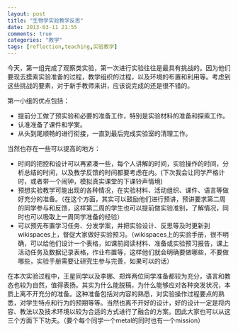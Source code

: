 ```yaml
---
layout: post
title: "生物学实验教学反思"
date: 2013-03-11 21:55
comments: true
categories: "教学"
tags: [reflection,teaching,实验教学]
---
```

今天，第一组完成了观察类实验，第一次进行实验往往是最具有挑战的。因为他们要现去摸索实验准备的过程，教学组织的过程，以及环境的布置和利用等。考虑到这些挑战的要素，对于新手教师来讲，应该说完成的还是很不错的。  

第一小组的优点包括：  
*   提前分工做了预实验和必要的准备工作，特别是实验材料的准备和探索工作。  
*   认准准备了课件和学案。  
*   从头到尾顺畅的进行衔接，一直到最后完成实验室的清理工作。  

当然也存在一些可以提高的地方：  
*   时间的把控和设计可以再紧凑一些，每个人讲解的时间，实验操作的时间，分析总结的时间，以及教学反馈的时间都要考虑在内。(下次我会让同学严格计时，或者带一个闹钟，模拟真实课堂的下课铃声情境)  
*   预想实验教学可能出现的各种情况，在实验材料、活动组织、课件、语言等做好充分的准备。（在这个方面，其实可以鼓励他们进行预讲，预讲要求第二周的同学参与和反馈，这样第二周的学生也可以提前做实验准别，了解情况，同时也可以吸取上一周同学准备的经验）  
*   可以预先布置学习任务、分发学案，并把实验设计、反思等及时更新到wikispaces上，督促大家做好实验预习。（wikispaces上的实验手册，很不明确，可以给他们设计一个表格，如课前阅读材料、准备或实验预习报告，课上活动任务及数据记录表格，作业布置等，这样他们就会明确要做哪些，不要做哪些，实验手册需要让研究生参与完善，如果可以的话）  

在本次实验过程中，王星同学以及李娜、郑烨两位同学准备都较为充分，语言和教态也较为自然，值得表扬。其实为什么能脱稿，为什么能够应对各种突发状况，本质上离不开充分的准备。这种准备包括对内容的熟悉，对实验操作过程要点的熟悉，对学生特点和行为的预期等等。当然也离不开好的设计，好的设计一定是将内容、教法以及技术环境以较为合适的方式进行了融合的方案。因此大家也可以从这三个方面下下功夫。（要个每个同学一个metal的同时也有一个mission）